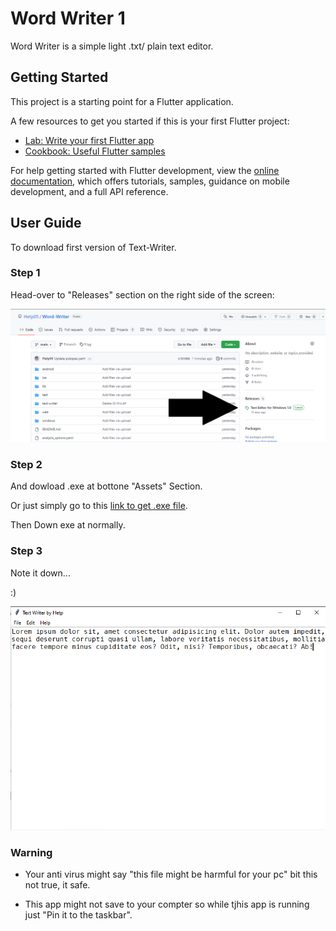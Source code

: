 # Word Writer 1

Word Writer is a simple light .txt/ plain text editor.

## Getting Started

This project is a starting point for a Flutter application.

A few resources to get you started if this is your first Flutter project:

- [Lab: Write your first Flutter app](https://docs.flutter.dev/get-started/codelab)
- [Cookbook: Useful Flutter samples](https://docs.flutter.dev/cookbook)

For help getting started with Flutter development, view the
[online documentation](https://docs.flutter.dev/), which offers tutorials,
samples, guidance on mobile development, and a full API reference.

## User Guide

To download first version of Text-Writer.

### Step 1

Head-over to "Releases" section on the right side of the screen:

![Releases-photo](assets/readme/Capture.png)

### Step 2

And dowload .exe at bottone "Assets" Section.

Or just simply go to this [link to get .exe file](https://github.com/Hetp05/Word-Writer/releases/download/text-editor/text-writer.exe).

Then Down exe at normally.

### Step 3

Note it down...

:)

![App screenshot](assets/readme/Capture2.png)

### Warning

- Your anti virus might say "this file might be harmful for your pc" bit this not true, it safe.

- This app might not save to your compter so while tjhis app is running just "Pin it to the taskbar".
